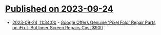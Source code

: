 # [Published on 2023-09-24](index.md)

* [2023-09-24, 11:34:00](https://apple.slashdot.org/story/23/09/24/029200/google-offers-genuine-pixel-fold-repair-parts-on-ifixit-but-inner-screen-repairs-cost-900?utm_source=rss1.0mainlinkanon&utm_medium=feed) - [Google Offers Genuine 'Pixel Fold' Repair Parts on iFixit.  But Inner Screen Repairs Cost $900](https://apple.slashdot.org/story/23/09/24/029200/google-offers-genuine-pixel-fold-repair-parts-on-ifixit-but-inner-screen-repairs-cost-900?utm_source=rss1.0mainlinkanon&utm_medium=feed)
